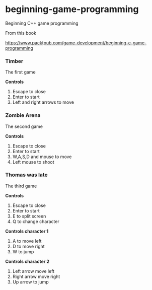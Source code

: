 # beginning-game-programming
Beginning C++ game programming


From this book

https://www.packtpub.com/game-development/beginning-c-game-programming


### Timber
The first game

**Controls**
1. Escape to close
2. Enter to start
3. Left and right arrows to move


### Zombie Arena
The second game

**Controls**
1. Escape to close
2. Enter to start
3. W,A,S,D and mouse to move
4. Left mouse to shoot


### Thomas was late
The third game

**Controls**
1. Escape to close
2. Enter to start
3. E to split screen
4. Q to change character

**Controls character 1**
1. A to move left
2. D to move right
3. W to jump

**Controls character 2**
1. Left arrow move left
2. Right arrow move right
3. Up arrow to jump
